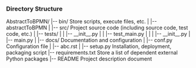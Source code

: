 ### Directory Structure

AbstractToBPMN/
|-- bin/   Store scripts, execute files, etc.
|   |-- abstractToBPMN
|
|-- src/  Project source code (including source code, test code, etc.)
|   |-- tests/
|   |   |-- \_\_init\_\_.py
|   |   |-- test_main.py
|   |
|   |-- \_\_init\__.py
|   |-- main.py
|
|-- docs/  Documentation and configuration
|   |-- conf.py   Configuration file
|   |-- abc.rst
|
|-- setup.py    Installation, deployment, packaging script
|-- requirements.txt  Store a list of dependent external Python packages
|-- README    Project description document